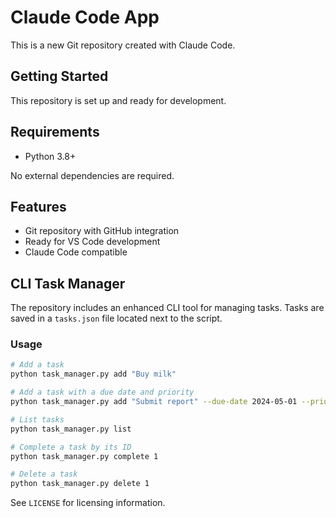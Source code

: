# Claude Code App

This is a new Git repository created with Claude Code.

## Getting Started

This repository is set up and ready for development.

## Requirements

* Python 3.8+

No external dependencies are required.

## Features

- Git repository with GitHub integration
- Ready for VS Code development
- Claude Code compatible

## CLI Task Manager

The repository includes an enhanced CLI tool for managing tasks. Tasks are saved
in a `tasks.json` file located next to the script.

### Usage

```bash
# Add a task
python task_manager.py add "Buy milk"

# Add a task with a due date and priority
python task_manager.py add "Submit report" --due-date 2024-05-01 --priority high

# List tasks
python task_manager.py list

# Complete a task by its ID
python task_manager.py complete 1

# Delete a task
python task_manager.py delete 1
```

See `LICENSE` for licensing information.

